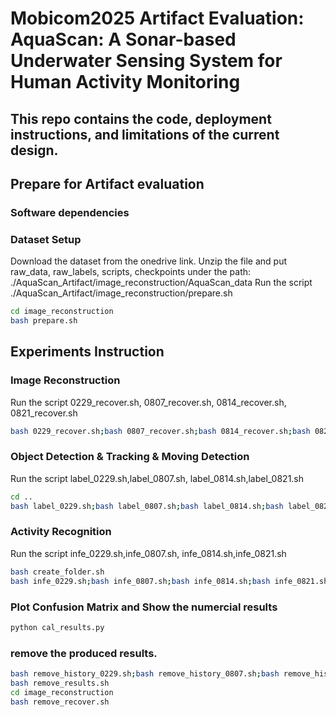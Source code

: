 # Mobicom2025 Artifact Evaluation: AquaScan: A Sonar-based Underwater Sensing System for Human Activity Monitoring

## This repo contains the code, deployment instructions, and limitations of the current design.

## Prepare for Artifact evaluation
### Software dependencies

### Dataset Setup
Download the dataset from the onedrive link. Unzip the file and put raw_data, raw_labels, scripts, checkpoints under the path: ./AquaScan_Artifact/image_reconstruction/AquaScan_data
Run the script ./AquaScan_Artifact/image_reconstruction/prepare.sh
```bash
cd image_reconstruction
bash prepare.sh
```
## Experiments Instruction

### Image Reconstruction
Run the script 0229_recover.sh, 0807_recover.sh, 0814_recover.sh, 0821_recover.sh
```bash
bash 0229_recover.sh;bash 0807_recover.sh;bash 0814_recover.sh;bash 0821_recover.sh
```

### Object Detection & Tracking & Moving Detection
Run the script label_0229.sh,label_0807.sh, label_0814.sh,label_0821.sh
```bash
cd ..
bash label_0229.sh;bash label_0807.sh;bash label_0814.sh;bash label_0821.sh
```

### Activity Recognition
Run the script infe_0229.sh,infe_0807.sh, infe_0814.sh,infe_0821.sh
```bash
bash create_folder.sh
bash infe_0229.sh;bash infe_0807.sh;bash infe_0814.sh;bash infe_0821.sh
```

### Plot Confusion Matrix and Show the numercial results
```bash
python cal_results.py
```

### remove the produced results.

```bash
bash remove_history_0229.sh;bash remove_history_0807.sh;bash remove_history_0814.sh;bash remove_history_0821.sh
bash remove_results.sh
cd image_reconstruction
bash remove_recover.sh
```


